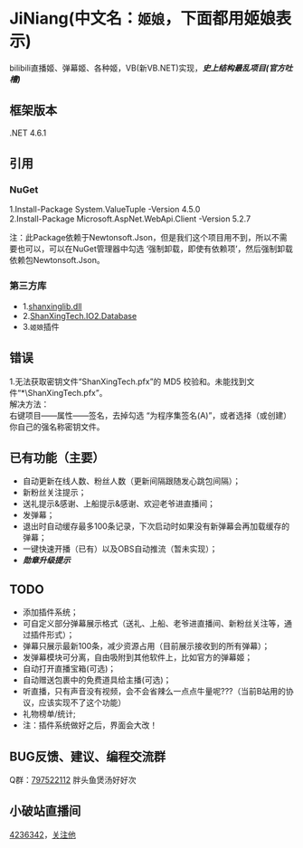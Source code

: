 # JiNiang(中文名：`姬娘`，下面都用姬娘表示)
bilibili直播姬、弹幕姬、各种姬，VB(新VB.NET)实现，***史上结构最乱项目(官方吐槽)***

## 框架版本 
.NET 4.6.1

## 引用
### NuGet  
1.Install-Package System.ValueTuple -Version 4.5.0  
2.Install-Package Microsoft.AspNet.WebApi.Client -Version 5.2.7  

注：此Package依赖于Newtonsoft.Json，但是我们这个项目用不到，所以不需要也可以，可以在NuGet管理器中勾选 ‘强制卸载，即使有依赖项’，然后强制卸载依赖包Newtonsoft.Json。  
### 第三方库 
*  1.[shanxinglib.dll](https://github.com/shanxing2/shanxinglib) 
*  2.[ShanXingTech.IO2.Database](https://github.com/shanxing2/ShanXingTech.IO2.Database) 
*  3.`姬娘`插件 

## 错误 
1.无法获取密钥文件“ShanXingTech.pfx”的 MD5 校验和。未能找到文件“*\ShanXingTech.pfx”。  
解决方法：  
右键项目——属性——签名，去掉勾选 “为程序集签名(A)”，或者选择（或创建）你自己的强名称密钥文件。  


## 已有功能（主要）

*  自动更新在线人数、粉丝人数（更新间隔跟随发心跳包间隔）；
*  新粉丝关注提示；
*  送礼提示&感谢、上船提示&感谢、欢迎老爷进直播间；
*  发弹幕；
*  退出时自动缓存最多100条记录，下次启动时如果没有新弹幕会再加载缓存的弹幕；
*  一键快速开播（已有）以及OBS自动推流（暂未实现）；
*  ***勋章升级提示***

## TODO
*  添加插件系统；
*  可自定义部分弹幕展示格式（送礼、上船、老爷进直播间、新粉丝关注等，通过插件形式）；
*  弹幕只展示最新100条，减少资源占用（目前展示接收到的所有弹幕）；
*  发弹幕模块可分离，自由吸附到其他软件上，比如官方的弹幕姬；
*  自动打开直播宝箱(可选)；
*  自动赠送包裹中的免费道具给主播(可选)；
*  听直播，只有声音没有视频，会不会省辣么一点点牛量呢???（当前B站用的协议，应该实现不了这个功能）
*  礼物榜单/统计;
* 注：插件系统做好之后，界面会大改！

## BUG反馈、建议、编程交流群
Q群：[797522112](https://jq.qq.com/?_wv=1027&k=5MuFkkR) 胖头鱼煲汤好好次

## 小破站直播间
[4236342](https://live.bilibili.com/4236342)，[关注他](https://space.bilibili.com/52155851)
